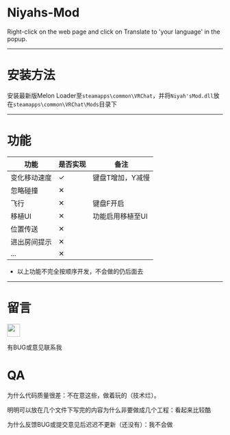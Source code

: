 # Niyahs-Mod
Right-click on the web page and click on Translate to 'your language' in the popup.

---
# 安装方法
安装最新版Melon Loader至`steamapps\common\VRChat`，并将`Niyah'sMod.dll`放在`steamapps\common\VRChat\Mods`目录下

---
# 功能
| 功能 | 是否实现 | 备注 |
| - | - | - |
| 变化移动速度 | ✓ | 键盘T增加，Y减慢
| 忽略碰撞 | ✕ |
| 飞行 | ✕ | 键盘F开启|关闭
| 移植UI | ✕ | 功能启用移植至UI
| 位置传送 | ✕ | 
| 进出房间提示 | ✕ | 
| ... | ✕ | 

- 以上功能不完全按顺序开发，不会做的仍后面去

---
# 留言
<p>
<a href="https://discordapp.com/users/774129741422788618"><img border="0" src="https://s3.bmp.ovh/imgs/2022/06/17/431929905ac3837e.png" width=30/></a>
</p>
有BUG或意见联系我

# QA

为什么代码质量很差：不在意这些，做着玩的（技术烂）。

明明可以放在几个文件下写完的内容为什么非要做成几个工程：看起来比较酷

为什么反馈BUG或提交意见后迟迟不更新（还没有）：我不会做
